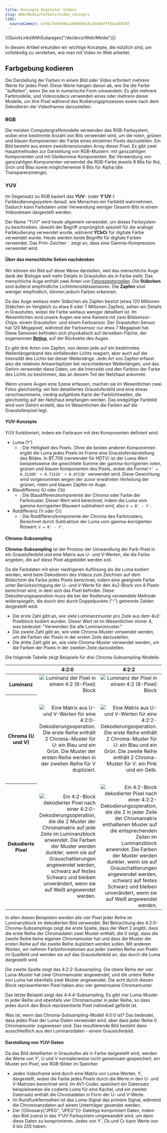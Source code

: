 ```yaml
---
title: Konzepte digitaler Videos
slug: Web/Media/Formats/Video_concepts
l10n:
  sourceCommit: e74627e6fd9ba19696b918c2bdddfff8aa160787
---
```


{{QuickLinksWithSubpages("/de/docs/Web/Media")}}

In diesem Artikel erkunden wir wichtige Konzepte, die nützlich sind, um vollständig zu verstehen, wie man mit Video im Web arbeitet.

## Farbgebung kodieren

Die Darstellung der Farben in einem Bild oder Video erfordert mehrere Werte für jedes Pixel. Diese Werte hängen davon ab, wie Sie die Farbe "aufteilen", wenn Sie sie in numerische Form umwandeln. Es gibt mehrere Farbmodelle, und Videocodecs verwenden eines oder mehrere dieser Modelle, um ihre Pixel während des Kodierungsprozesses sowie nach dem Dekodieren der Videoframes darzustellen.

### RGB

Die meisten Computergrafikmodelle verwenden das RGB-Farbsystem, wobei eine bestimmte Anzahl von Bits verwendet wird, um die roten, grünen und blauen Komponenten der Farbe eines einzelnen Pixels darzustellen. Ein Bild besteht aus einem zweidimensionalen Array dieser Pixel. Es gibt zwei Hauptmethoden zur Darstellung von RGB-Mustern: mit ganzzahligen Komponenten und mit Gleitkomma-Komponenten. Bei Verwendung von ganzzahligen Komponenten verwendet die RGB-Farbe jeweils 8 Bits für Rot, Grün und Blau sowie möglicherweise 8 Bits für Alpha (die Transparenzmenge).

### YUV

Im Gegensatz zu RGB basiert das **YUV**- (oder **Y'UV**-) Farbkodierungssystem darauf, wie Menschen ein Farbbild wahrnehmen. Dadurch kann Farbdaten unter Verwendung weniger Gesamt-Bits in einem Videostream dargestellt werden.

Der Name "YUV" wird heute allgemein verwendet, um dieses Farbsystem zu beschreiben, obwohl der Begriff ursprünglich speziell für die analoge Farbkodierung verwendet wurde, während **YCbCr** für digitale Farbe verwendet wurde. Heute werden beide Begriffe für digitale Farben verwendet. Das Prim-Zeichen `'` zeigt an, dass eine Gamma-Kompression verwendet wird.

#### Über das menschliche Sehen nachdenken

Wir können ein Bild auf diese Weise darstellen, weil das menschliche Auge dank der Biologie weit mehr Details in Graustufen als in Farbe sieht. Das menschliche Auge enthält zwei Arten von [Fotorezeptorzellen](https://en.wikipedia.org/wiki/Photoreceptor_cell). Die **Stäbchen** sind äußerst empfindliche Lichtintensitätssensoren. Die **Zapfen** sind weniger empfindlich, können jedoch Farben erkennen.

Da das Auge weitaus mehr Stäbchen als Zapfen besitzt (etwa 120 Millionen Stäbchen im Vergleich zu etwa 6 oder 7 Millionen Zapfen), sehen wir Details in Graustufen, wobei die Farbe weitaus weniger detailliert ist. Im Wesentlichen sind unsere Augen wie eine Kamera mit zwei Bildsensor-Chips: einem Graustufen- und einem Farbsensor. Der Graustufen-Sensor hat 120 Megapixel, während der Farbsensor nur etwa 7 Megapixel hat. Diese Sensoren befinden sich physikalisch auf derselben Fläche, der sogenannten **[Retina](https://en.wikipedia.org/wiki/Visual_system#Retina)**, auf der Rückseite des Auges.

Es gibt drei Arten von Zapfen, von denen jede auf ein bestimmtes Wellenlängenband des einfallenden Lichts reagiert, aber auch auf die Intensität des Lichts bei dieser Wellenlänge. Jede Art von Zapfen erfasst also die relativen Antwortspitzen bei verschiedenen Wellenlängen, und das Gehirn verwendet diese Daten, um die Intensität und den Farbton der Farbe des Lichts zu bestimmen, das an diesem Teil der Netzhaut ankommt.

Wenn unsere Augen eine Szene erfassen, machen sie im Wesentlichen zwei Fotos gleichzeitig: ein fein detailliertes Graustufenbild und eine etwas verschwommene, niedrig aufgelöste Karte der Farblichtwellen, die gleichzeitig auf der Netzhaut empfangen werden. Das endgültige Farbbild wird vom Gehirn erstellt, das im Wesentlichen die Farben auf die Graustufenpixel legt.

#### YUV-Konzepte

YUV funktioniert, indem ein Farbraum mit drei Komponenten definiert wird:

- Luma (Y')
  - : Die Helligkeit des Pixels. Ohne die beiden anderen Komponenten ergibt die Luma jedes Pixels im Frame eine Graustufendarstellung des Bildes. In BT.709 (verwendet für HDTV) ist der Luma-Wert beispielsweise die gewichtete Summe der gamma-korrigierten roten, grünen und blauen Komponenten des Pixels, wobei die Formel `Y' = 0.2126R' + 0.7152G' + 0.0722B'` verwendet wird. Diese Gewichtung wird vorgenommen wegen der zuvor erwähnten Verteilung der grünen, roten und blauen Zapfen im Auge.
- Blaudifferenz (U oder Cb)
  - : Die Blaudifferenzkomponente der Chroma oder Farbe der Farbmuster. Dieser Wert wird berechnet, indem die Luma vom gamma-korrigierten Blauwert subtrahiert wird, also `U = B' - Y'`.
- Rotdifferenz (V oder Cr)
  - : Die Rotdifferenzkomponente der Chroma des Farbmusters. Berechnet durch Subtraktion der Luma vom gamma-korrigierten Rotwert: `V = R' - Y'`.

#### Chroma-Subsampling

**Chroma-Subsampling** ist der Prozess der Umwandlung der Farb-Pixel in ein Graustufenbild und eine Matrix aus U- und V-Werten, die die Farbe angeben, die auf diese Pixel abgebildet werden soll.

Da die Farbdaten mit einer niedrigeren Auflösung als die Luma kodiert werden, wird beim Dekodieren des Videos zum Zeichnen auf dem Bildschirm die Farbe jedes Pixels berechnet, indem eine geeignete Farbe unter Berücksichtigung der U- und V-Werte für den 4x2-Block von 8 Pixeln berechnet wird, in dem sich das Pixel befindet. Diese Dekodierungsoperation muss die bei der Kodierung verwendete Methode widerspiegeln, die durch drei durch Doppelpunkte (":") getrennte Zahlen dargestellt wird.

- Die erste Zahl gibt an, wie viele Luminanzmuster pro Zeile aus dem 4x2-Pixelblock kodiert wurden. Dieser Wert ist im Wesentlichen immer 4, was bedeutet: "Verwenden Sie alle Luminanzmuster."
- Die zweite Zahl gibt an, wie viele Chroma-Muster verwendet werden, um die Farben der Pixels in der ersten Zeile darzustellen.
- Die dritte Zahl gibt an, wie viele Chroma-Muster verwendet werden, um die Farben der Pixels in der zweiten Zeile darzustellen.

Die folgende Tabelle zeigt Beispiele für drei Chroma-Subsampling-Modelle.

<table class="standard-table" style="max-width: 46em">
  <thead>
    <tr>
      <th scope="col" style="width: 144px"></th>
      <th scope="col" style="width: 144px">4:2:0</th>
      <th scope="col" style="width: 144px">4:2:2</th>
      <th scope="col" style="width: 144px">4:4:4</th>
    </tr>
  </thead>
  <tbody>
    <tr>
      <th scope="col" style="width: 144px">Luminanz</th>
      <td style="width: 144px; text-align: right">
        <img
          alt="Luminanz der Pixel in einem 4:2 (8-Pixel) Block"
          src="yuv-luma.svg"
        />
      </td>
      <td style="width: 144px; text-align: right">
        <img
          alt="Luminanz der Pixel in einem 4:2 (8-Pixel) Block"
          src="yuv-luma.svg"
        />
      </td>
      <td style="width: 144px; text-align: right">
        <img
          alt="Luminanz der Pixel in einem 4:2 (8-Pixel) Block"
          src="yuv-luma.svg"
        />
      </td>
    </tr>
    <tr>
      <th scope="col" style="width: 144px">Chroma (U und V)</th>
      <td style="width: 144px; text-align: right">
        <img alt="Eine Matrix aus U- und V-Werten für eine 4:2:0-Dekodierungsoperation. Die erste Reihe enthält 2 Chroma-Muster für U: ein Blau und ein Grün. Die Muster der ersten Reihe werden in der zweiten Reihe für V dupliziert." src="yuv-chroma-420.svg" />
      </td>
      <td style="width: 144px; text-align: right">
        <img alt="Eine Matrix aus U- und V-Werten für eine 4:2:2-Dekodierungsoperation. Die erste Reihe enthält 2 Chroma-Muster für U: ein Blau und ein Grün. Die zweite Reihe enthält 2 Chroma-Muster für V: ein Pink und ein Gelb." src="yuv-chroma-422.svg" />
      </td>
      <td style="width: 144px; text-align: right">
        <img alt="Eine Matrix aus U- und V-Werten für eine 4:4:4-Dekodierungsoperation. Die erste Reihe enthält 4 Chroma-Muster für U: ein hellblaues, ein gelbes, ein grünes und ein tiefblaues. Die zweite Reihe enthält 4 Chroma-Muster für V: ein pinkes, ein weißes, ein rotes und ein graues." src="yuv-chroma-444.svg" />
      </td>
    </tr>
    <tr>
      <th scope="col" style="width: 144px">Dekodierte Pixel</th>
      <td style="width: 144px; text-align: right">
        <img alt="Ein 4:2-Block dekodierter Pixel nach einer 4:2:0-Dekodierungsoperation, die die 2 Muster der Chromamatrix auf jede Zeile im Luminanzblock anwendet. Die Farben der Muster werden dunkler, wenn sie auf Grauschattierungen angewendet werden, schwarz auf festes Schwarz und bleiben unverändert, wenn sie auf Weiß angewendet werden." src="yuv-decoded-420.png" />
      </td>
      <td style="width: 144px; text-align: right">
        <img alt="Ein 4:2-Block dekodierter Pixel nach einer 4:2:2-Dekodierungsoperation, die die 2 in jeder Zeile der Chromamatrix enthaltenen Muster auf die entsprechenden Zeilen im Luminanzblock anwendet. Die Farben der Muster werden dunkler, wenn sie auf Grauschattierungen angewendet werden, schwarz auf festes Schwarz und bleiben unverändert, wenn sie auf Weiß angewendet werden." src="yuv-decoded-422.png" />
      </td>
      <td style="width: 144px; text-align: right">
        <img alt="Ein 4:2-Block dekodierter Pixel nach einer 4:4:4-Dekodierungsoperation, die die 4 in jeder Zeile der Chromamatrix enthaltenen Muster auf die entsprechenden Zeilen im Luminanzblock anwendet. Die Farben der Muster werden dunkler, wenn sie auf Grauschattierungen angewendet werden, schwarz auf festes Schwarz und bleiben unverändert, wenn sie auf Weiß angewendet werden." src="yuv-decoded-444.png" />
      </td>
    </tr>
  </tbody>
</table>

In allen diesen Beispielen werden alle vier Pixel jeder Reihe im Luminanzblock im dekodierten Bild verwendet. Bei Betrachtung des 4:2:0-Chroma-Subsamplings zeigt die erste Spalte, dass der Wert 2 angibt, dass die erste Reihe der Chromadaten zwei Muster enthält; die 0 zeigt, dass die zweite Reihe keine eigenen Chromamuster hat und dass die Muster der ersten Reihe auf die zweite Reihe dupliziert werden sollen. Mit anderen Worten, wir nehmen Farbinformationen aus jeder zweiten Reihe von Pixeln im Quellbild und wenden sie auf das Graustufenbild an, das durch die Luma dargestellt wird.

Die zweite Spalte zeigt das 4:2:2-Subsampling. Die obere Reihe der vier Luma-Muster hat zwei Chromamuster angewendet, und die untere Reihe von Luma hat ebenfalls zwei Muster angewendet. Die acht durch diesen Block repräsentierten Pixel haben also vier gemeinsame Chromamuster.

Das letzte Beispiel zeigt das 4:4:4-Subsampling. Es gibt vier Luma-Muster in jeder Reihe und ebenfalls vier Chromamuster in jeder Reihe, so dass jedes durch den Block repräsentierte Pixel individuell gefärbt ist.

Was ist, wenn das Chroma-Subsampling-Modell 4:0:0 ist? Das bedeutet, dass jedes Pixel der Luma-Daten verwendet wird, aber dass jeder Reihe 0 Chromamuster zugewiesen sind. Das resultierende Bild besteht dann ausschließlich aus den Luminanzdaten - einem Graustufenbild.

#### Darstellung von YUV-Daten

Da das Bild detaillierter in Graustufen als in Farbe dargestellt wird, werden die Werte von Y', U und V normalerweise nicht gemeinsam gespeichert, ein Muster pro Pixel, wie RGB-Bilder im Speicher.

- Jedes Videoframe wird durch eine Matrix von Luma-Werten, Y, dargestellt, wobei die Farbe jedes Pixels durch die Werte in den U- und V-Matrizen berechnet wird. Im AV1-Codec speichert ein Datensatz beispielsweise die codierte Luma für eine Kachel, und ein zweiter Datensatz enthält die Chromadaten in Form der U- und V-Werte.
- Im Rundfunkfernsehen ist das Luma-Signal das primäre Signal, während die Chrominanzdaten auf einem Unterträger gesendet werden.
- Der {{Glossary("JPEG", "JPEG")}}-Dateityp komprimiert Daten, indem das Bild zuerst in das Y'UV-Farbsystem umgewandelt wird, um dann diese Daten zu komprimieren. Jedes von Y', Cb und Cr kann Werte von 0 bis 255 haben.
